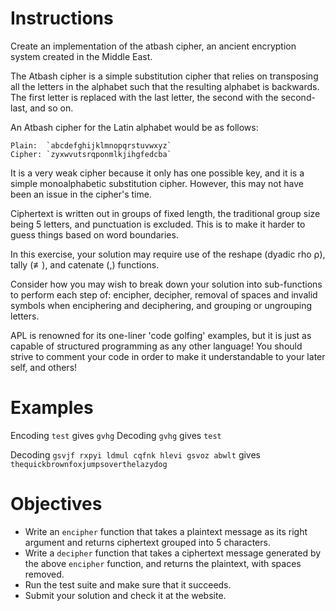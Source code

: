 # Instructions

Create an implementation of the atbash cipher, an ancient encryption system
created in the Middle East.

The Atbash cipher is a simple substitution cipher that relies on transposing
all the letters in the alphabet such that the resulting alphabet is backwards.
The first letter is replaced with the last letter, the second with the second-last,
and so on.

An Atbash cipher for the Latin alphabet would be as follows:

    Plain:  `abcdefghijklmnopqrstuvwxyz`
    Cipher: `zyxwvutsrqponmlkjihgfedcba`

It is a very weak cipher because it only has one possible key, and it is a
simple monoalphabetic substitution cipher. However, this may not have been an
issue in the cipher's time.

Ciphertext is written out in groups of fixed length, the traditional group size
being 5 letters, and punctuation is excluded. This is to make it harder to guess
things based on word boundaries.

In this exercise, your solution may require use of the reshape (dyadic rho ⍴),
tally (≢), and catenate (,) functions.

Consider how you may wish to break down your solution into sub-functions to
perform each step of: encipher, decipher, removal of spaces and invalid symbols when
enciphering and deciphering, and grouping or ungrouping letters.

APL is renowned for its one-liner 'code golfing' examples, but it is just as capable of
structured programming as any other language! You should strive to comment your code
in order to make it understandable to your later self, and others!

# Examples

Encoding `test` gives `gvhg`
Decoding `gvhg` gives `test`

Decoding `gsvjf rxpyi ldmul cqfnk hlevi gsvoz abwlt`
gives `thequickbrownfoxjumpsoverthelazydog`

# Objectives

- Write an `encipher` function that takes a plaintext message as its right
  argument and returns ciphertext grouped into 5 characters.
- Write a `decipher` function that takes a ciphertext message generated by
  the above `encipher` function, and returns the plaintext, with spaces
  removed.
- Run the test suite and make sure that it succeeds.
- Submit your solution and check it at the website.
